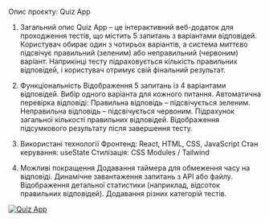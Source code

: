 Опис проєкту: Quiz App
1. Загальний опис
Quiz App – це інтерактивний веб-додаток для проходження тестів, що містить 5 запитань з варіантами відповідей. Користувач обирає один з чотирьох варіантів, а система миттєво підсвічує правильний (зеленим) або неправильний (червоним) варіант. Наприкінці тесту підраховується кількість правильних відповідей, і користувач отримує свій фінальний результат.

2. Функціональність
Відображення 5 запитань із 4 варіантами відповідей.
Вибір одного варіанта для кожного питання.
Автоматична перевірка відповіді:
Правильна відповідь – підсвічується зеленим.
Неправильна відповідь – підсвічується червоним.
Підрахунок загальної кількості правильних відповідей.
Відображення підсумкового результату після завершення тесту.
3. Використані технології
Фронтенд: React, HTML, CSS, JavaScript
Стан керування: useState
Стилізація: CSS Modules / Tailwind
4. Можливі покращення
Додавання таймера для обмеження часу на відповіді.
Динамічне завантаження запитань з API або файлу.
Відображення детальної статистики (наприклад, відсоток правильних відповідей).
Додавання різних категорій тестів.

[![Quiz App]()](https://youtu.be/Xqn1lK6Yslk)
